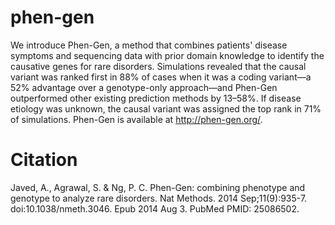 # phen-gen

We introduce Phen-Gen, a method that combines patients' disease symptoms and sequencing data with prior domain knowledge to identify the causative genes for rare disorders. Simulations revealed that the causal variant was ranked first in 88% of cases when it was a coding variant—a 52% advantage over a genotype-only approach—and Phen-Gen outperformed other existing prediction methods by 13–58%. If disease etiology was unknown, the causal variant was assigned the top rank in 71% of simulations. Phen-Gen is available at http://phen-gen.org/.

# Citation
Javed, A., Agrawal, S. & Ng, P. C. Phen-Gen: combining phenotype and genotype to analyze rare disorders. Nat Methods. 2014 Sep;11(9):935-7. doi:10.1038/nmeth.3046. Epub 2014 Aug 3. PubMed PMID: 25086502.
